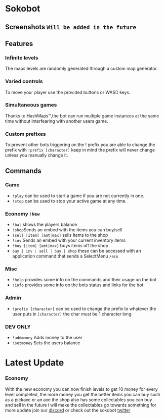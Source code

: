 # Sokobot
## Screenshots ``Will be added in the future``

## Features
### Infinite levels
The maps levels are randomly generated through a custom map generator.
### Varied controls
To move your player use the provided buttons or WASD keys.
### Simultaneous games
Thanks to HashMaps™️,the bot can run multiple game instances at the same time without interfearing with another users game.
### Custom prefixes
To prevent other bots triggering on the ! prefix you are able to change the prefix with ``!prefix [character]`` keep in mind the prefix will never change unless you manually change it.

## Commands
### Game
- ``!play`` can be used to start a game if you are not currently in one.
- ``!stop`` can be used to stop your active game at any time.
### Economy ``!New``
 - ``!bal`` shows the players balance
 - ``!shop``Sends an embed with the items you can buy/sell
 - ``!sell [item] [amt|max]`` sells items to the shop
 - ``!inv`` Sends an embed with your current inventory items
 - ``!buy [item] [amt|max]`` buys items off the shop
 - ``buy | inv | sell | buy | shop`` these can be accessed with an application command that sends a SelectMenu ``/eco``
### Misc
- ``!help`` provides some info on the commands and their usage on the bot
- ``!info`` provides some info on the bots status and links for the bot
### Admin 
- ``!prefix [character]`` can be used to change the prefix to whatever the user puts in ``[character]`` the char must be 1 character long
### DEV ONLY
- ``!addmoney`` Adds money to the user
- ``!setmoney`` Sets the users balance 

# Latest Update
### Economy
With the new economy you can now finish levels to get 10 money for every level completed, the more money you get the better items you can buy such as a pickaxe or an axe the shop also has some collectables you can buy and sell in the future i will make the collectables go towards something for more update join our [discord](https://discord.gg/T8yhmvVqph) or check out the sokobot [twitter](https://twitter.com/SokoBotStatus)
